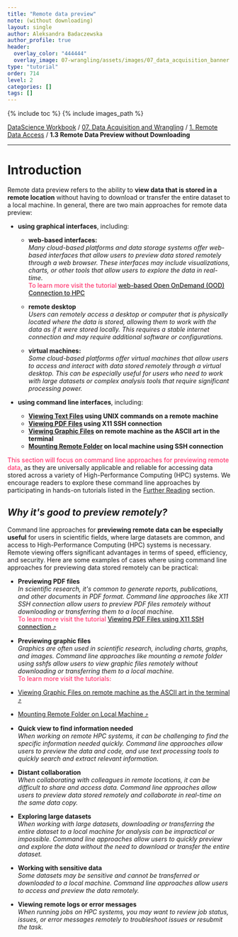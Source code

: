 ```yaml
---
title: "Remote data preview"
note: (without downloading)
layout: single
author: Aleksandra Badaczewska
author_profile: true
header:
  overlay_color: "444444"
  overlay_image: 07-wrangling/assets/images/07_data_acquisition_banner.png
type: "tutorial"
order: 714
level: 2
categories: []
tags: []
---
```


{% include toc %}
{% include images_path %}

[DataScience Workbook](https://datascience.101workbook.org/) / [07. Data Acquisition and Wrangling](../00-DataParsing-LandingPage.md) / [1. Remote Data Access](01-remote-data-access.md) / **1.3 Remote Data Preview without Downloading**

---


# Introduction

Remote data preview refers to the ability to **view data that is stored in a remote location** without having to download or transfer the entire dataset to a local machine. In general, there are two main approaches for remote data preview:
* **using graphical interfaces**, including:

  * **web-based interfaces:** <br>
  <i>Many cloud-based platforms and data storage systems offer web-based interfaces that allow users to preview data stored remotely through a web browser. These interfaces may include visualizations, charts, or other tools that allow users to explore the data in real-time.</i> <br> <span style="color: #ff3870;font-weight: 500;">To learn more visit the tutorial <a href="https://datascience.101workbook.org/06-IntroToHPC/02-FILE-ACCESS/04-open-on-demand" target="_blank">web-based Open OnDemand (OOD) Connection to HPC</a></span>

  * **remote desktop** <br>
  <i>Users can remotely access a desktop or computer that is physically located where the data is stored, allowing them to work with the data as if it were stored locally. This requires a stable internet connection and may require additional software or configurations.</i>

  * **virtual machines:** <br>
  <i>Some cloud-based platforms offer virtual machines that allow users to access and interact with data stored remotely through a virtual desktop. This can be especially useful for users who need to work with large datasets or complex analysis tools that require significant processing power.</i>

* **using command line interfaces**, including:

  * **[Viewing Text Files](04-1-tutorial-view-text-files-unix) using UNIX commands on a remote machine**
  * **[Viewing PDF Files](04-2-tutorial-view-pdf-files-x11) using X11 SSH connection**
  * **[Viewing Graphic Files](04-3-tutorial-view-graphic-files-terminal) on remote machine as the ASCII art in the terminal**
  * **[Mounting Remote Folder](04-4-tutorial-mount-remote-folder) on local machine using SSH connection**


<span style="color: #ff3870;font-weight: 500;">This section will focus on command line approaches for previewing remote data</span>, as they are universally applicable and reliable for accessing data stored across a variety of High-Performance Computing (HPC) systems. We encourage readers to explore these command line approaches by participating in hands-on tutorials listed in the [Further Reading](#further-reading) section.

## *Why it's good to preview remotely?*

Command line approaches for **previewing remote data can be especially useful** for users in scientific fields, where large datasets are common, and access to High-Performance Computing (HPC) systems is necessary. Remote viewing offers significant advantages in terms of speed, efficiency, and security. Here are some examples of cases where using command line approaches for previewing data stored remotely can be practical:

* **Previewing PDF files** <br>
<i>In scientific research, it's common to generate reports, publications, and other documents in PDF format. Command line approaches like X11 SSH connection allow users to preview PDF files remotely without downloading or transferring them to a local machine.</i> <br> <span style="color: #ff3870;font-weight: 500;">To learn more visit the tutorial <a href="https://datascience.101workbook.org/07-DataParsing/01-FILE-ACCESS/04-2-tutorial-view-pdf-files-x11" target="_blank">Viewing PDF Files using X11 SSH connection  ⤴</a></span>

* **Previewing graphic files** <br>
<i>Graphics are often used in scientific research, including charts, graphs, and images. Command line approaches like mounting a remote folder using sshfs allow users to view graphic files remotely without downloading or transferring them to a local machine.</i> <br> <span style="color: #ff3870;font-weight: 500;">To learn more visit the tutorials:
* <a href="https://datascience.101workbook.org/07-DataParsing/01-FILE-ACCESS/04-3-tutorial-view-graphic-files-terminal" target="_blank">Viewing Graphic Files on remote machine as the ASCII art in the terminal  ⤴</a></span>
* <a href="https://datascience.101workbook.org/07-DataParsing/01-FILE-ACCESS/04-4-tutorial-mount-remote-folder" target="_blank">Mounting Remote Folder on Local Machine  ⤴</a></span>

* **Quick view to find information needed** <br>
<i>When working on remote HPC systems, it can be challenging to find the specific information needed quickly. Command line approaches allow users to preview the data and code, and use text processing tools to quickly search and extract relevant information.</i>

* **Distant collaboration** <br>
<i>When collaborating with colleagues in remote locations, it can be difficult to share and access data. Command line approaches allow users to preview data stored remotely and collaborate in real-time on the same data copy.</i>

* **Exploring large datasets** <br>
<i>When working with large datasets, downloading or transferring the entire dataset to a local machine for analysis can be impractical or impossible. Command line approaches allow users to quickly preview and explore the data without the need to download or transfer the entire dataset.</i>

* **Working with sensitive data** <br>
<i>Some datasets may be sensitive and cannot be transferred or downloaded to a local machine. Command line approaches allow users to access and preview the data remotely.</i>

* **Viewing remote logs or error messages** <br>
<i>When running jobs on HPC systems, you may want to review job status, issues, or error messages remotely to troubleshoot issues or resubmit the task.</i>

